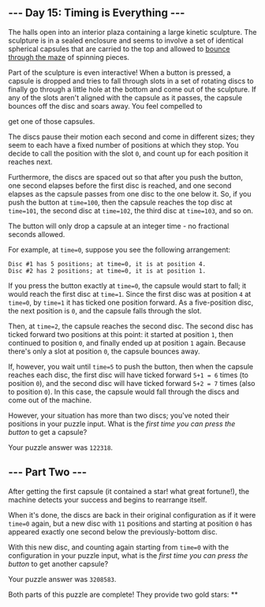 --- Day 15: Timing is Everything ---
------------------------------------

The halls open into an interior plaza containing a large kinetic
sculpture. The sculpture is in a sealed enclosure and seems to involve a
set of identical spherical capsules that are carried to the top and
allowed to [bounce through the maze] of spinning pieces.

Part of the sculpture is even interactive! When a button is pressed, a
capsule is dropped and tries to fall through slots in a set of rotating
discs to finally go through a little hole at the bottom and come out of
the sculpture. If any of the slots aren't aligned with the capsule as it
passes, the capsule bounces off the disc and soars away. You feel
compelled to

get one of those capsules.

The discs pause their motion each second and come in different sizes;
they seem to each have a fixed number of positions at which they stop.
You decide to call the position with the slot `0`, and count up for each
position it reaches next.

Furthermore, the discs are spaced out so that after you push the button,
one second elapses before the first disc is reached, and one second
elapses as the capsule passes from one disc to the one below it. So, if
you push the button at `time=100`, then the capsule reaches the top disc
at `time=101`, the second disc at `time=102`, the third disc at
`time=103`, and so on.

The button will only drop a capsule at an integer time - no fractional
seconds allowed.

For example, at `time=0`, suppose you see the following arrangement:

    Disc #1 has 5 positions; at time=0, it is at position 4.
    Disc #2 has 2 positions; at time=0, it is at position 1.

If you press the button exactly at `time=0`, the capsule would start to
fall; it would reach the first disc at `time=1`. Since the first disc
was at position `4` at `time=0`, by `time=1` it has ticked one position
forward. As a five-position disc, the next position is `0`, and the
capsule falls through the slot.

Then, at `time=2`, the capsule reaches the second disc. The second disc
has ticked forward two positions at this point: it started at position
`1`, then continued to position `0`, and finally ended up at position
`1` again. Because there's only a slot at position `0`, the capsule
bounces away.

If, however, you wait until `time=5` to push the button, then when the
capsule reaches each disc, the first disc will have ticked forward
`5+1 = 6` times (to position `0`), and the second disc will have ticked
forward `5+2 = 7` times (also to position `0`). In this case, the
capsule would fall through the discs and come out of the machine.

However, your situation has more than two discs; you've noted their
positions in your puzzle input. What is the *first time you can press
the button* to get a capsule?

Your puzzle answer was `122318`.

--- Part Two ---
----------------

After getting the first capsule (it contained a star! what great
fortune!), the machine detects your success and begins to rearrange
itself.

When it's done, the discs are back in their original configuration as if
it were `time=0` again, but a new disc with `11` positions and starting
at position `0` has appeared exactly one second below the
previously-bottom disc.

With this new disc, and counting again starting from `time=0` with the
configuration in your puzzle input, what is the *first time you can
press the button* to get another capsule?

Your puzzle answer was `3208583`.

Both parts of this puzzle are complete! They provide two gold stars:
\*\*

  [bounce through the maze]: https://youtu.be/IxDoO9oODOk?t=177

